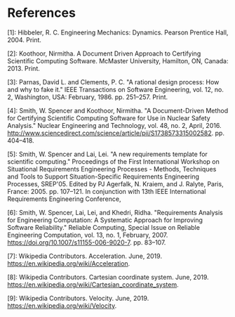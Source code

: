 # References

<div id="hibbeler2004">

[1]: Hibbeler, R. C. Engineering Mechanics: Dynamics. Pearson Prentice Hall, 2004. Print.

</div>

<div id="koothoor2013">

[2]: Koothoor, Nirmitha. A Document Driven Approach to Certifying Scientific Computing Software. McMaster University, Hamilton, ON, Canada: 2013. Print.

</div>

<div id="parnasClements1986">

[3]: Parnas, David L. and Clements, P. C. "A rational design process: How and why to fake it." IEEE Transactions on Software Engineering, vol. 12, no. 2, Washington, USA: February, 1986. pp. 251–257. Print.

</div>

<div id="smithKoothoor2016">

[4]: Smith, W. Spencer and Koothoor, Nirmitha. "A Document-Driven Method for Certifying Scientific Computing Software for Use in Nuclear Safety Analysis." Nuclear Engineering and Technology, vol. 48, no. 2, April, 2016. <http://www.sciencedirect.com/science/article/pii/S1738573315002582>. pp. 404–418.

</div>

<div id="smithLai2005">

[5]: Smith, W. Spencer and Lai, Lei. "A new requirements template for scientific computing." Proceedings of the First International Workshop on Situational Requirements Engineering Processes - Methods, Techniques and Tools to Support Situation-Specific Requirements Engineering Processes, SREP'05. Edited by PJ Agerfalk, N. Kraiem, and J. Ralyte, Paris, France: 2005. pp. 107–121. In conjunction with 13th IEEE International Requirements Engineering Conference,

</div>

<div id="smithEtAl2007">

[6]: Smith, W. Spencer, Lai, Lei, and Khedri, Ridha. "Requirements Analysis for Engineering Computation: A Systematic Approach for Improving Software Reliability." Reliable Computing, Special Issue on Reliable Engineering Computation, vol. 13, no. 1, February, 2007. <https://doi.org/10.1007/s11155-006-9020-7>. pp. 83–107.

</div>

<div id="accelerationWiki">

[7]: Wikipedia Contributors. Acceleration. June, 2019. <https://en.wikipedia.org/wiki/Acceleration>.

</div>

<div id="cartesianWiki">

[8]: Wikipedia Contributors. Cartesian coordinate system. June, 2019. <https://en.wikipedia.org/wiki/Cartesian_coordinate_system>.

</div>

<div id="velocityWiki">

[9]: Wikipedia Contributors. Velocity. June, 2019. <https://en.wikipedia.org/wiki/Velocity>.

</div>
